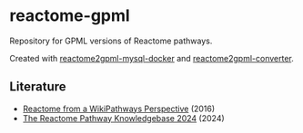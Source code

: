 # reactome-gpml

Repository for GPML versions of Reactome pathways.

Created with [reactome2gpml-mysql-docker](https://github.com/wikipathways/reactome2gpml-mysql-docker) and [reactome2gpml-converter](https://github.com/wikipathways/reactome2gpml-converter).

## Literature

* [Reactome from a WikiPathways Perspective](https://journals.plos.org/ploscompbiol/article?id=10.1371/journal.pcbi.1004941) (2016)
* [The Reactome Pathway Knowledgebase 2024](https://doi.org/10.1093/nar/gkad1025) (2024)
